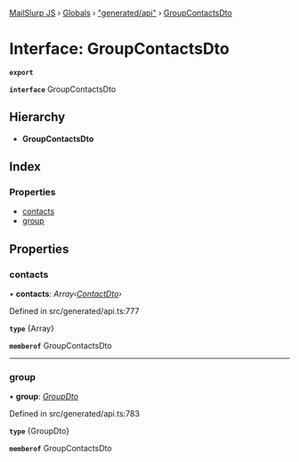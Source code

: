 [MailSlurp JS](../README.md) › [Globals](../globals.md) › ["generated/api"](../modules/_generated_api_.md) › [GroupContactsDto](_generated_api_.groupcontactsdto.md)

# Interface: GroupContactsDto

**`export`** 

**`interface`** GroupContactsDto

## Hierarchy

* **GroupContactsDto**

## Index

### Properties

* [contacts](_generated_api_.groupcontactsdto.md#contacts)
* [group](_generated_api_.groupcontactsdto.md#group)

## Properties

###  contacts

• **contacts**: *Array‹[ContactDto](_generated_api_.contactdto.md)›*

Defined in src/generated/api.ts:777

**`type`** {Array<ContactDto>}

**`memberof`** GroupContactsDto

___

###  group

• **group**: *[GroupDto](_generated_api_.groupdto.md)*

Defined in src/generated/api.ts:783

**`type`** {GroupDto}

**`memberof`** GroupContactsDto
